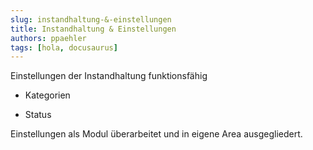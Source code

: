 ```yaml
---
slug: instandhaltung-&-einstellungen
title: Instandhaltung & Einstellungen
authors: ppaehler
tags: [hola, docusaurus]
---
```


Einstellungen der Instandhaltung funktionsfähig

- Kategorien

- Status

Einstellungen als Modul überarbeitet und in eigene Area ausgegliedert.

